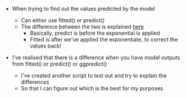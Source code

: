 - When trying to find out the values predicted by the model 
  - Can either use fitted() or predict()
  - The difference between the two is explained [here](https://stackoverflow.com/questions/12201439/is-there-a-difference-between-the-r-functions-fitted-and-predict)
    - Basically, predict is before the exponential is applied 
    - Fitted is after we've applied the exponentiate, to correct the values back! 
    
- I've realised that there is a difference when you have model outputs from fitted() or predict() or ggpredict() 
  - I've created another script to test out and try to explain the differences
  - So that I can figure out which is the best for my purposes